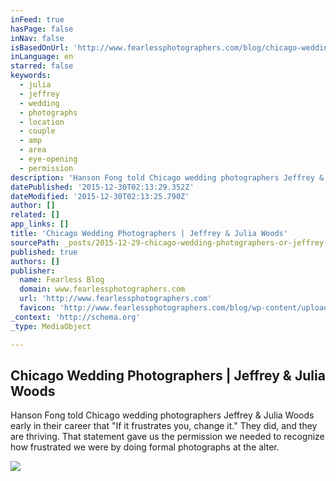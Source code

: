 ```yaml
---
inFeed: true
hasPage: false
inNav: false
isBasedOnUrl: 'http://www.fearlessphotographers.com/blog/chicago-wedding-photographers-jeffrey-julia-woods/'
inLanguage: en
starred: false
keywords:
  - julia
  - jeffrey
  - wedding
  - photographs
  - location
  - couple
  - amp
  - area
  - eye-opening
  - permission
description: 'Hanson Fong told Chicago wedding photographers Jeffrey & Julia Woods early in their career that "If it frustrates you, change it." They did, and they are thriving. That statement gave us the permission we needed to recognize how frustrated we were by doing formal photographs at the alter.'
datePublished: '2015-12-30T02:13:29.352Z'
dateModified: '2015-12-30T02:13:25.790Z'
author: []
related: []
app_links: []
title: 'Chicago Wedding Photographers | Jeffrey & Julia Woods'
sourcePath: _posts/2015-12-29-chicago-wedding-photographers-or-jeffrey-and-julia-woods.md
published: true
authors: []
publisher:
  name: Fearless Blog
  domain: www.fearlessphotographers.com
  url: 'http://www.fearlessphotographers.com'
  favicon: 'http://www.fearlessphotographers.com/blog/wp-content/uploads/pp/images/favicon_1402554400.ico'
_context: 'http://schema.org'
_type: MediaObject

---
```

<article style=""><h1>Chicago Wedding Photographers | Jeffrey &amp; Julia Woods</h1><p>Hanson Fong told Chicago wedding photographers Jeffrey &amp; Julia Woods early in their career that "If it frustrates you, change it." They did, and they are thriving. That statement gave us the permission we needed to recognize how frustrated we were by doing formal photographs at the alter.</p><img src="https://s3-us-west-2.amazonaws.com/the-grid-img/p/5de4037659d1746c89a1f043ee5a7f63951f8eb1.jpg" /></article>